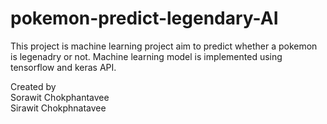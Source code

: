 # pokemon-predict-legendary-AI

This project is machine learning project aim to predict whether a pokemon is legenadry or not.
Machine learning model is implemented using tensorflow and keras API.

Created by\
Sorawit Chokphantavee\
Sirawit Chokphnatavee
